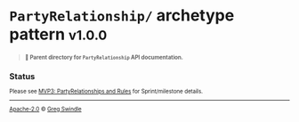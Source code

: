 # `PartyRelationship/` archetype pattern <small>v1.0.0<small>
> **:open_file_folder: Parent directory for `PartyRelationship` API documentation.**

## Status

Please see [MVP3: PartyRelationships and Rules](https://github.com/commonality/archetypes/milestone/3) for Sprint/milestone details.

---

[Apache-2.0][license-url] © [Greg Swindle](https://githbub.com/commonality)

[license-url]: /LICENSE
